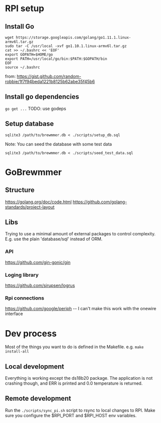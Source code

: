# RPI setup
## Install Go
```
wget https://storage.googleapis.com/golang/go1.11.1.linux-armv6l.tar.gz
sudo tar -C /usr/local -xvf go1.10.1.linux-armv6l.tar.gz
cat >> ~/.bashrc << 'EOF'
export GOPATH=$HOME/go
export PATH=/usr/local/go/bin:$PATH:$GOPATH/bin
EOF
source ~/.bashrc

```
from: https://gist.github.com/random-robbie/1f7f94beda1221b8125b62abe35f45b6

## Install go dependencies
`go get ...`
TODO: use godeps

## Setup database
```
sqlite3 /path/to/brewmmer.db < ./scripts/setup_db.sql
```

Note:
You can seed the database with some test data
```
sqlite3 /path/to/brewmmer.db < ./scripts/seed_test_data.sql
```

# GoBrewmmer

## Structure
https://golang.org/doc/code.html
https://github.com/golang-standards/project-layout

## Libs
Trying to use a minimal amount of external packages to control complexity. E.g. use the plain 'database/sql' instead of ORM.

### API
https://github.com/gin-gonic/gin

### Loging library
https://github.com/sirupsen/logrus

### Rpi connections
https://github.com/google/periph
-- I can't make this work with the onewire interface

# Dev process

Most of the things you want to do is defined in the Makefile. e.g. `make install-all`

## Local development
Everything is working except the ds18b20 package. The application is not crashing though, and ERR is printed and 0.0 temperature is returned.

## Remote development
Run the `./scripts/sync_pi.sh` script to rsync to local changes to RPI. Make sure you configure the $RPI_PORT and $RPI_HOST env variables.

